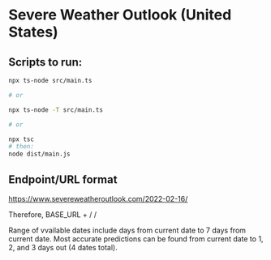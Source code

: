# Severe Weather Outlook (United States)

## Scripts to run:

```bash
npx ts-node src/main.ts

# or

npx ts-node -T src/main.ts

# or

npx tsc
# then:
node dist/main.js
```

## Endpoint/URL format

https://www.severeweatheroutlook.com/2022-02-16/

Therefore, BASE_URL + / <the-date-here> /

Range of vvailable dates include days from current date to 7 days from current date.
Most accurate predictions can be found from current date to 1, 2, and 3 days out (4 dates total).

